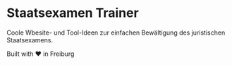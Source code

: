 # Staatsexamen Trainer

Coole Wbesite- und Tool-Ideen zur einfachen Bewältigung des juristischen Staatsexamens.

Built with ❤️ in Freiburg
